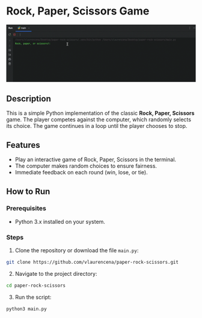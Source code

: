 # Rock, Paper, Scissors Game
![Paper, rock, scissors app preview](src/media/paper-rock-scissors-app-preview.gif)
## Description
This is a simple Python implementation of the classic **Rock, Paper, Scissors** game. The player competes against the computer, which randomly selects its choice. The game continues in a loop until the player chooses to stop.

## Features
- Play an interactive game of Rock, Paper, Scissors in the terminal.
- The computer makes random choices to ensure fairness.
- Immediate feedback on each round (win, lose, or tie).

## How to Run

### Prerequisites
- Python 3.x installed on your system.

### Steps
1. Clone the repository or download the file `main.py`:
```bash
git clone https://github.com/vlaurencena/paper-rock-scissors.git
```
2. Navigate to the project directory:
```bash
cd paper-rock-scissors
```
3. Run the script:
```py
python3 main.py
```
